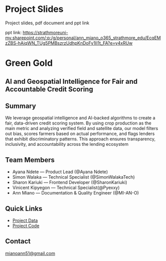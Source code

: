 # Project Slides
Project slides, pdf document and ppt link

ppt link:
https://strathmoreuni-my.sharepoint.com/:p:/g/personal/ann_miano_o365_strathmore_edu/EcqEMzZBS-hAiqWN_TUg5PMBszrzUdhpKnDoFy1II1t_FA?e=y4xRUw

# Green Gold

## AI and Geospatial Intelligence for Fair and Accountable Credit Scoring
## Summary
We leverage geospatial intelligence and AI-backed algorithms to create a fair, data-driven credit scoring system. By using crop production as the main metric and analyzing verified field and satellite data, our model filters out bias, scores farmers based on actual performance, and flags lenders that exhibit discriminatory patterns. This approach ensures transparency, inclusivity, and accountability across the lending ecosystem

## Team Members
- Ayana Ndete — Product Lead (@Ayana Ndete)
- Simon Walaka — Technical Specialist (@SimonWalakaTech)
- Sharon Kariuki — Frontend Developer (@SharonKariuki)
- Vinicent Kipyegon — Technical Specialist(@Pyexxy)
- Ann Miano — Documentation & Quality Engineer (@MI-AN-O)

## Quick Links
- [Project Data](https://github.com/Green-Gold-Foundation/project-data)
- [Project Code](https://github.com/Green-Gold-Foundation/project-code/tree/main)

## Contact
mianoann51@gmail.com
